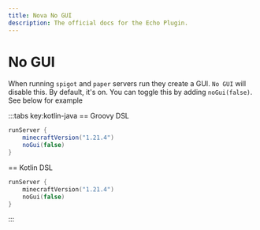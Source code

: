 ```yaml
---
title: Nova No GUI
description: The official docs for the Echo Plugin.
---
```


# No GUI
When running `spigot` and `paper` servers run they create a GUI. `No GUI` will disable this. By default, it's on. You can toggle this by adding `noGui(false)`.
See below for example

:::tabs key:kotlin-java
== Groovy DSL
```groovy 
runServer {
    minecraftVersion("1.21.4")
    noGui(false)
}
```
== Kotlin DSL
```kotlin
runServer {
    minecraftVersion("1.21.4")
    noGui(false)
}
```
:::